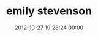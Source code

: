 ---
title: "emily stevenson"
date: 2012-10-27 19:28:24 00:00
permalink: /emily
twitter: ""
likes: [53]
id: 1398
gravatar: "http://www.gravatar.com/avatar/5dbc148c3ab64a56c17e6367986a93f3"
---